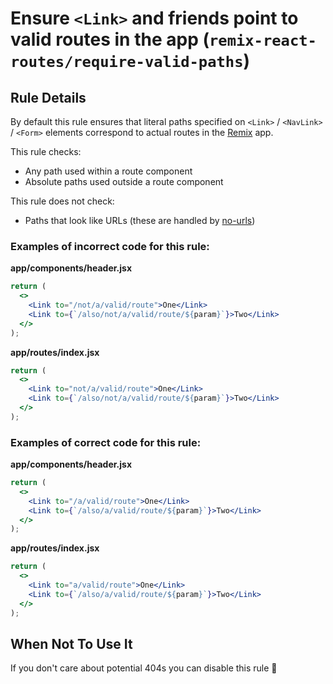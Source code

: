 # Ensure `<Link>` and friends point to valid routes in the app (`remix-react-routes/require-valid-paths`)

## Rule Details

By default this rule ensures that literal paths specified on `<Link>` / `<NavLink>` / `<Form>` elements correspond to actual routes in the [Remix](https://remix.run) app.

This rule checks:

- Any path used within a route component
- Absolute paths used outside a route component

This rule does not check:

- Paths that look like URLs (these are handled by [no-urls](../no-urls/))

### Examples of incorrect code for this rule:

**app/components/header.jsx**

```jsx
return (
  <>
    <Link to="/not/a/valid/route">One</Link>
    <Link to={`/also/not/a/valid/route/${param}`}>Two</Link>
  </>
);
```

**app/routes/index.jsx**

```jsx
return (
  <>
    <Link to="not/a/valid/route">One</Link>
    <Link to={`/also/not/a/valid/route/${param}`}>Two</Link>
  </>
);
```

### Examples of correct code for this rule:

**app/components/header.jsx**

```jsx
return (
  <>
    <Link to="/a/valid/route">One</Link>
    <Link to={`/also/a/valid/route/${param}`}>Two</Link>
  </>
);
```

**app/routes/index.jsx**

```jsx
return (
  <>
    <Link to="a/valid/route">One</Link>
    <Link to={`/also/a/valid/route/${param}`}>Two</Link>
  </>
);
```

## When Not To Use It

If you don't care about potential 404s you can disable this rule 🫠
